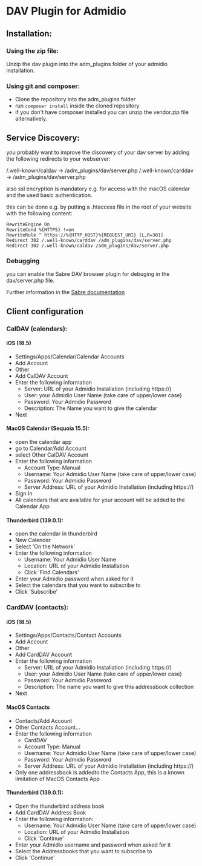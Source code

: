 # DAV Plugin for Admidio

## Installation:

### Using the zip file:

Unzip the dav plugin into the adm_plugins folder of your admidio installation.

### Using git and composer:

- Clone the repository into the adm_plugins folder
- run `composer install` inside the cloned repository
- if you don't have composer installed you can unzip the vendor.zip file alternatively.

## Service Discovery:

you probably want to improve the discovery of your dav server by adding the following redirects to your webserver:

/.well-known/caldav -> /adm_plugins/dav/server.php
/.well-known/carddav -> /adm_plugins/dav/server.php

also ssl encryption is mandatory e.g. for access with the macOS calendar and the used basic authentication.

this can be done e.g. by putting a .htaccess file in the root of your website with the following content:

```
RewriteEngine On
RewriteCond %{HTTPS} !=on
RewriteRule ^ https://%{HTTP_HOST}%{REQUEST_URI} [L,R=301]
Redirect 302 /.well-known/carddav /adm_plugins/dav/server.php
Redirect 302 /.well-known/caldav /adm_plugins/dav/server.php
```

### Debugging

you can enable the Sabre DAV browser plugin for debuging in the dav/server.php file.

Further information in the [Sabre documentation](https://sabre.io/dav/)

## Client configuration

### CalDAV (calendars):

#### iOS (18.5)

- Settings/Apps/Calendar/Calendar Accounts
- Add Account
- Other
- Add CalDAV Account
- Enter the following information
  - Server: URL of your Admidio Installation (including https://)
  - User: your Admidio User Name (take care of upper/lower case)
  - Password: Your Admidio Password
  - Description: The Name you want to give the calendar
- Next

#### MacOS Calendar (Sequoia 15.5):

- open the calendar app
- go to Calendar/Add Account
- select Other CalDAV Account
- Enter the following information
  - Account Type: Manual
  - Username: Your Admidio User Name (take care of upper/lower case)
  - Password: Your Admidio Password
  - Server Address: URL of your Admidio Installation (including https://)
- Sign In
- All calendars that are available for your account will be added to the Calendar App

#### Thunderbird (139.0.1):

- open the calendar in thunderbird
- New Calendar
- Select 'On the Network'
- Enter the following information
  - Username: Your Admidio User Name
  - Location: URL of your Admidio Installation
  - Click 'Find Calendars'
- Enter your Admidio password when asked for it
- Select the calendars that you want to subscribe to
- Click 'Subscribe'

### CardDAV (contacts):

#### iOS (18.5)

- Settings/Apps/Contacts/Contact Accounts
- Add Account
- Other
- Add CardDAV Account
- Enter the following information
  - Server: URL of your Admidio Installation (including https://)
  - User: your Admidio User Name (take care of upper/lower case)
  - Password: Your Admidio Password
  - Description: The name you want to give this addressbook collection
- Next

#### MacOS Contacts

- Contacts/Add Account
- Other Contacts Account...
- Enter the following information
  - CardDAV
  - Account Type: Manual
  - Username: Your Admidio User Name (take care of upper/lower case)
  - Password: Your Admidio Password
  - Server Address: URL of your Admidio Installation (including https://)
- Only one addressbook is addedto the Contacts App, this is a known limitation of MacOS Contacts App

#### Thunderbird (139.0.1):

- Open the thunderbird address book
- Add CardDAV Address Book
- Enter the following information:
  - Username: Your Admidio User Name (take care of upper/lower case)
  - Location: URL of your Admidio Installation
  - Click 'Continue'
- Enter your Admidio username and password when asked for it
- Select the Addressbooks that you want to subscribe to
- Click 'Continue'

